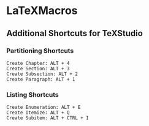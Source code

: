 # LaTeXMacros
## Additional Shortcuts for TeXStudio
### Partitioning Shortcuts
```
Create Chapter: ALT + 4
Create Section: ALT + 3
Create Subsection: ALT + 2
Create Paragraph: ALT + 1
```
### Listing Shortcuts
```
Create Enumeration: ALT + E
Create Itemize: ALT + Q
Create Subitem: ALT + CTRL + I
```
